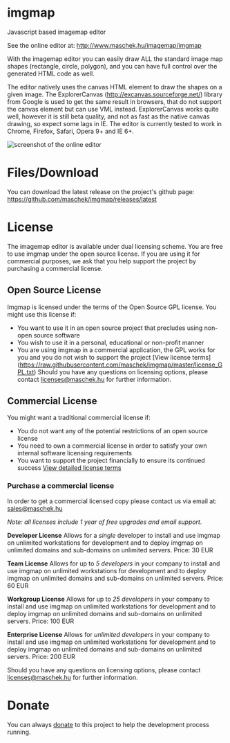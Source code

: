# imgmap
Javascript based imagemap editor

See the online editor at: http://www.maschek.hu/imagemap/imgmap

With the imagemap editor you can easily draw ALL the standard image map shapes (rectangle, circle, polygon),
and you can have full control over the generated HTML code as well.

The editor natively uses the canvas HTML element to draw the shapes on a given image.
The ExplorerCanvas (http://excanvas.sourceforge.net/) library from Google is used to get the same result in browsers, that do not support the
canvas element but can use VML instead. ExplorerCanvas works quite well, however it is still beta quality,
and not as fast as the native canvas drawing, so expect some lags in IE.
The editor is currently tested to work in Chrome, Firefox, Safari, Opera 9+ and IE 6+.

![screenshot of the online editor](http://www.maschek.hu/ext/imgmap.png)

# Files/Download
You can download the latest release on the project's github page:
https://github.com/maschek/imgmap/releases/latest

# License
The imagemap editor is available under dual licensing scheme.
You are free to use imgmap under the open source license. If you are using it for commercial purposes, we ask that you help support the project by purchasing a commercial license. 

## Open Source License
Imgmap is licensed under the terms of the Open Source GPL license. You might use this license if:
* You want to use it in an open source project that precludes using non-open source software
* You wish to use it in a personal, educational or non-profit manner
* You are using imgmap in a commercial application, the GPL works for you and you do not wish to support the project
[View license terms] (https://raw.githubusercontent.com/maschek/imgmap/master/license_GPL.txt)
Should you have any questions on licensing options, please contact licenses@maschek.hu for further information.

## Commercial License
You might want a traditional commercial license if:
* You do not want any of the potential restrictions of an open source license
* You need to own a commercial license in order to satisfy your own internal software licensing requirements
* You want to support the project financially to ensure its continued success
[View detailed license terms](https://raw.githubusercontent.com/maschek/imgmap/master/license_commercial.txt)

### Purchase a commercial license
In order to get a commercial licensed copy please contact us via email at: sales@maschek.hu

*Note: all licenses include 1 year of free upgrades and email support.*

**Developer License**
Allows for a *single* developer to install and use imgmap on unlimited workstations for development and to deploy imgmap on unlimited domains and sub-domains on unlimited servers.
Price: 30 EUR

**Team License**
Allows for up to *5 developers* in your company to install and use imgmap on unlimited workstations for development and to deploy imgmap on unlimited domains and sub-domains on unlimited servers.
Price: 60 EUR

**Workgroup License**
Allows for up to *25 developers* in your company to install and use imgmap on unlimited workstations for development and to deploy imgmap on unlimited domains and sub-domains on unlimited servers.
Price: 100 EUR

**Enterprise License**
Allows for *unlimited developers* in your company to install and use imgmap on unlimited workstations for development and to deploy imgmap on unlimited domains and sub-domains on unlimited servers.
Price: 200 EUR

Should you have any questions on licensing options, please contact licenses@maschek.hu for further information.



# Donate
You can always [donate](https://www.paypal.com/donate/?hosted_button_id=9AWAGUKKADEMN) to this project to help the development process running. 
